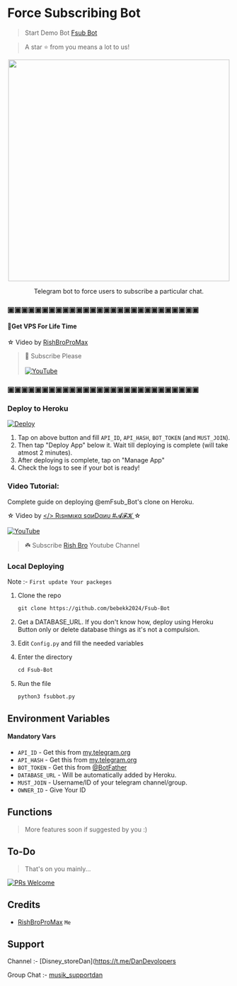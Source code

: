 # Force Subscribing Bot 

> Start Demo Bot [Fsub Bot](https://t.me/emFsub_Bot)

> A star ⭐ from you means a lot to us!

<p align="center"><a href="https://www.github.com//bebekk2024/Fsub-Bott"><img src="https://telegra.ph/file/0c8f543399c4b89cf8278.jpg" width="500"></a></p>

<p align="center">Telegram bot to force users to subscribe a particular chat.</p>

### ▣▣▣▣▣▣▣▣▣▣▣▣▣▣▣▣▣▣▣▣▣▣▣▣▣▣▣▣
                                               
#### 🎯Get VPS For Life Time                  
☆ Video by [RishBroProMax](https://www.youtube.com/@Rish_Bro)             
> 📌 Subscribe Please      <br>             
[![YouTube](https://img.shields.io/badge/YouTube-Video%20Tutorial-red?logo=youtube)](https://www.youtube.com/watch?v=yytZstidW1s)   
                                              
### ▣▣▣▣▣▣▣▣▣▣▣▣▣▣▣▣▣▣▣▣▣▣▣▣▣▣▣▣

### Deploy to Heroku

[![Deploy](https://www.herokucdn.com/deploy/button.svg)](https://heroku.com/deploy?template=https://github.com/bebekk2024/Fsub-Bot.git)

1. Tap on above button and fill `API_ID`, `API_HASH`, `BOT_TOKEN` (and `MUST_JOIN`).
2. Then tap "Deploy App" below it. Wait till deploying is complete (will take atmost 2 minutes).
3. After deploying is complete, tap on "Manage App"
4. Check the logs to see if your bot is ready!

### Video Tutorial:

Complete guide on deploying @emFsub_Bot's clone on Heroku.

☆ Video by [</> Rιѕнмιкα ѕαиDαиυ #𝓐𝓕𝓚 ](https://www.youtube.com/@Rish_Bro) ☆
<br><br>
[![YouTube](https://img.shields.io/badge/YouTube-Video%20Tutorial-red?logo=youtube)](https://youtu.be/jL6pMYQXt58)

> ☘️ Subscribe [Rish Bro](https://youtube.com/@Rish_Bro) Youtube Channel 

### Local Deploying

Note :- `First update Your packeges`

1. Clone the repo
   ```markdown
   git clone https://github.com/bebekk2024/Fsub-Bot
   ```
   
2. Get a DATABASE_URL. If you don't know how, deploy using Heroku Button only or delete database things as it's not a compulsion.
   
3. Edit `Config.py` and fill the needed variables

4. Enter the directory
   ```markdown
   cd Fsub-Bot
   ```
5. Run the file
   ```markdown
   python3 fsubbot.py
   ```

## Environment Variables

#### Mandatory Vars

- `API_ID` - Get this from [my.telegram.org](https://my.telegram.org/auth)
- `API_HASH` - Get this from [my.telegram.org](https://my.telegram.org/auth)
- `BOT_TOKEN` - Get this from [@BotFather](https://t.me/BotFather)
- `DATABASE_URL` - Will be automatically added by Heroku.
- `MUST_JOIN` - Username/ID of your telegram channel/group.
- `OWNER_ID` - Give Your ID

## Functions

> More features soon if suggested by you :)

## To-Do

> That's on you mainly...

[![PRs Welcome](https://img.shields.io/badge/PRs-welcome-brightgreen.svg?style=flat-square)](http://makeapullrequest.com)

## Credits

- [RishBroProMax](https://github.com/RishBroProMax) `Me`


## Support

Channel :- [Disney_storeDan](https://t.me/DanDevolopers

Group Chat :- [musik_supportdan](https://t.me/musik_supportdan)
